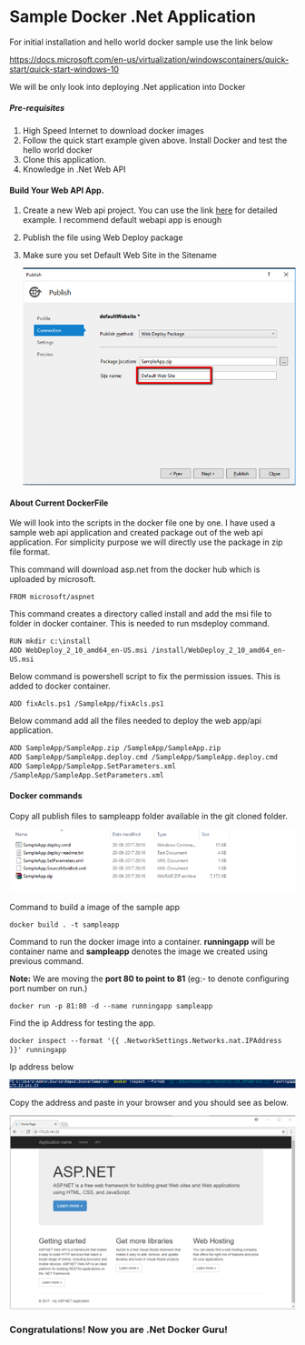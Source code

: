 # Sample Docker .Net Application
For initial installation and hello world docker sample use the link below

https://docs.microsoft.com/en-us/virtualization/windowscontainers/quick-start/quick-start-windows-10

We will be only look into deploying .Net application into Docker

##### Pre-requisites

1. High Speed Internet to download docker images
2. Follow the quick start example given above. Install Docker and test the hello world docker
3. Clone this application.
4. Knowledge in .Net Web API


#### Build Your Web API App.

1. Create a new Web api project. You can use the link [here](https://docs.microsoft.com/en-us/aspnet/web-api/overview/getting-started-with-aspnet-web-api/tutorial-your-first-web-api) for detailed example. I recommend default webapi app is enough
2. Publish the file using Web Deploy package
3. Make sure you set Default Web Site in the Sitename

   ![Publish Details](detailimages/publishDetails.png)

#### About Current DockerFile

We will look into the scripts in the docker file one by one. I have used a sample web api application and created package out of the web api application. For simplicity purpose we will directly use the package in zip file format.

This command will download asp.net from the docker hub which is uploaded by microsoft.

    FROM microsoft/aspnet


This command creates a directory called install and add the msi file to folder in docker container. This is needed to run msdeploy command. 

    RUN mkdir c:\install
    ADD WebDeploy_2_10_amd64_en-US.msi /install/WebDeploy_2_10_amd64_en-US.msi

Below command is powershell script to fix the permission issues. This is added to docker container.

    ADD fixAcls.ps1 /SampleApp/fixAcls.ps1

Below command add all the files needed to deploy the web app/api application.

    ADD SampleApp/SampleApp.zip /SampleApp/SampleApp.zip
    ADD SampleApp/SampleApp.deploy.cmd /SampleApp/SampleApp.deploy.cmd
    ADD SampleApp/SampleApp.SetParameters.xml /SampleApp/SampleApp.SetParameters.xml


#### Docker commands

Copy all publish files to sampleapp folder available in the git cloned folder.

   ![Publishfiles](detailimages/publishfiles.png)

Command to build a image of the sample app

    docker build . -t sampleapp

Command to run the docker image into a container. **runningapp** will be container name and **sampleapp** denotes the image we created using previous command. 

**Note:** We are moving the **port 80 to point to 81** (eg:- to denote configuring port number on run.)

    docker run -p 81:80 -d --name runningapp sampleapp

Find the ip Address for testing the app. 

    docker inspect --format '{{ .NetworkSettings.Networks.nat.IPAddress }}' runningapp

Ip address below

   ![Ipaddressdocker](detailimages/ipaddressdocker.png)

Copy the address and paste in your browser and you should see as below. 

   ![Final Result](detailimages/FinalResult.png)

### Congratulations! Now you are .Net Docker Guru!




